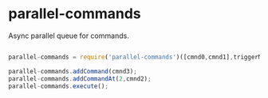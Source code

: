 parallel-commands
=================
Async parallel queue for commands. 

```javascript

parallel-commands = require('parallel-commands')([cmnd0,cmnd1],triggerMeWhenDone);

parallel-commands.addCommand(cmnd3);
parallel-commands.addCommandAt(2,cmnd2);
parallel-commands.execute();

```
